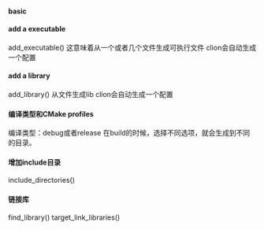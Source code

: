 
#### basic

#### add a executable
add_executable()
这意味着从一个或者几个文件生成可执行文件
clion会自动生成一个配置

#### add a library
add_library()
从文件生成lib
clion会自动生成一个配置

#### 编译类型和CMake profiles
编译类型：debug或者release
在build的时候，选择不同选项，就会生成到不同的目录。

#### 增加include目录
include_directories()

#### 链接库
find_library()
target_link_libraries()








